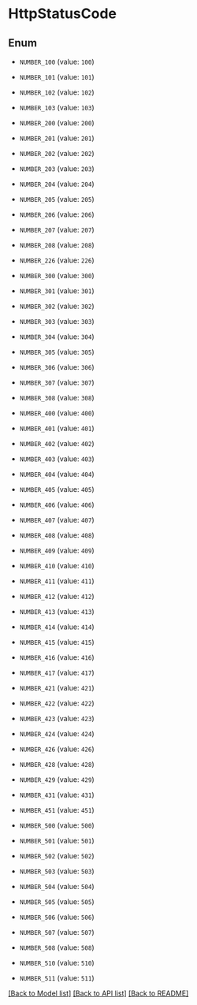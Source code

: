 # HttpStatusCode


## Enum

* `NUMBER_100` (value: `100`)

* `NUMBER_101` (value: `101`)

* `NUMBER_102` (value: `102`)

* `NUMBER_103` (value: `103`)

* `NUMBER_200` (value: `200`)

* `NUMBER_201` (value: `201`)

* `NUMBER_202` (value: `202`)

* `NUMBER_203` (value: `203`)

* `NUMBER_204` (value: `204`)

* `NUMBER_205` (value: `205`)

* `NUMBER_206` (value: `206`)

* `NUMBER_207` (value: `207`)

* `NUMBER_208` (value: `208`)

* `NUMBER_226` (value: `226`)

* `NUMBER_300` (value: `300`)

* `NUMBER_301` (value: `301`)

* `NUMBER_302` (value: `302`)

* `NUMBER_303` (value: `303`)

* `NUMBER_304` (value: `304`)

* `NUMBER_305` (value: `305`)

* `NUMBER_306` (value: `306`)

* `NUMBER_307` (value: `307`)

* `NUMBER_308` (value: `308`)

* `NUMBER_400` (value: `400`)

* `NUMBER_401` (value: `401`)

* `NUMBER_402` (value: `402`)

* `NUMBER_403` (value: `403`)

* `NUMBER_404` (value: `404`)

* `NUMBER_405` (value: `405`)

* `NUMBER_406` (value: `406`)

* `NUMBER_407` (value: `407`)

* `NUMBER_408` (value: `408`)

* `NUMBER_409` (value: `409`)

* `NUMBER_410` (value: `410`)

* `NUMBER_411` (value: `411`)

* `NUMBER_412` (value: `412`)

* `NUMBER_413` (value: `413`)

* `NUMBER_414` (value: `414`)

* `NUMBER_415` (value: `415`)

* `NUMBER_416` (value: `416`)

* `NUMBER_417` (value: `417`)

* `NUMBER_421` (value: `421`)

* `NUMBER_422` (value: `422`)

* `NUMBER_423` (value: `423`)

* `NUMBER_424` (value: `424`)

* `NUMBER_426` (value: `426`)

* `NUMBER_428` (value: `428`)

* `NUMBER_429` (value: `429`)

* `NUMBER_431` (value: `431`)

* `NUMBER_451` (value: `451`)

* `NUMBER_500` (value: `500`)

* `NUMBER_501` (value: `501`)

* `NUMBER_502` (value: `502`)

* `NUMBER_503` (value: `503`)

* `NUMBER_504` (value: `504`)

* `NUMBER_505` (value: `505`)

* `NUMBER_506` (value: `506`)

* `NUMBER_507` (value: `507`)

* `NUMBER_508` (value: `508`)

* `NUMBER_510` (value: `510`)

* `NUMBER_511` (value: `511`)

[[Back to Model list]](../README.md#documentation-for-models) [[Back to API list]](../README.md#documentation-for-api-endpoints) [[Back to README]](../README.md)
